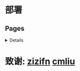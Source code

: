 # 部署
## Pages
<details>

- 下载[_worker.js](# 部署
## Pages
<details>

- 下载[_worker.js](https://github.com/eaqx/edgetunnel/blob/main/_worker.js)文件 移入文件夹
- 进入Cloudflare的"Workers and Pages" 新建Pages项目 上传文件夹并部署
- 点击"设置" 进入"变量和机密" 设置PROXYIP和UUID
- 再次上传文件并部署使变量生效
  
</details>
  
# 致谢: [zizifn](https://github.com/zizifn/edgetunnel) [cmliu](https://github.com/cmliu/edgetunnel))文件 移入文件夹
- 进入Cloudflare的"Workers and Pages" 新建Pages项目 上传文件夹并部署
- 点击"设置" 进入"变量和机密" 设置PROXYIP和UUID
- 再次上传文件并部署使变量生效
  
</details>
  
# 致谢: [zizifn](https://github.com/zizifn/edgetunnel) [cmliu](https://github.com/cmliu/edgetunnel)
